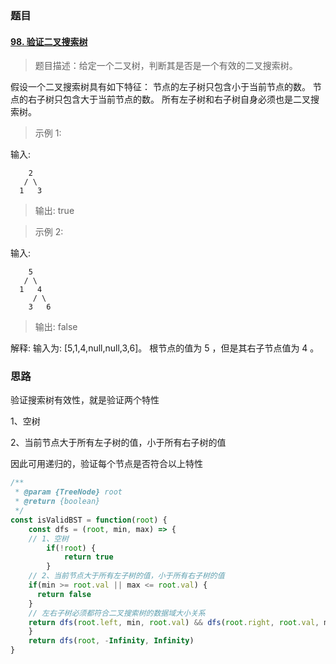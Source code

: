 ### 题目

#### [98. 验证二叉搜索树](https://leetcode-cn.com/problems/validate-binary-search-tree/)

> 题目描述：给定一个二叉树，判断其是否是一个有效的二叉搜索树。

假设一个二叉搜索树具有如下特征：
节点的左子树只包含小于当前节点的数。
节点的右子树只包含大于当前节点的数。
所有左子树和右子树自身必须也是二叉搜索树。

> 示例 1:

输入:

```
    2
   / \
  1   3
```

> 输出: true

> 示例 2:

输入:

```
    5
   / \
  1   4
     / \
    3   6
```

> 输出: false

解释: 输入为: [5,1,4,null,null,3,6]。
根节点的值为 5 ，但是其右子节点值为 4 。

### 思路

验证搜索树有效性，就是验证两个特性

1、空树

2、当前节点大于所有左子树的值，小于所有右子树的值

因此可用递归的，验证每个节点是否符合以上特性

```js
/**
 * @param {TreeNode} root
 * @return {boolean}
 */
const isValidBST = function(root) {
	const dfs = (root, min, max) => {
    // 1、空树
		if(!root) {
			return true
		}
   	// 2、当前节点大于所有左子树的值，小于所有右子树的值
    if(min >= root.val || max <= root.val) {
      return false
    }
    // 左右子树必须都符合二叉搜索树的数据域大小关系
    return dfs(root.left, min, root.val) && dfs(root.right, root.val, max)
	}
	return dfs(root, -Infinity, Infinity)
}
```



